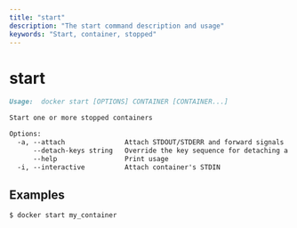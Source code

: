 ```yaml
---
title: "start"
description: "The start command description and usage"
keywords: "Start, container, stopped"
---
```


<!-- This file is maintained within the docker/docker Github
     repository at https://github.com/docker/docker/. Make all
     pull requests against that repo. If you see this file in
     another repository, consider it read-only there, as it will
     periodically be overwritten by the definitive file. Pull
     requests which include edits to this file in other repositories
     will be rejected.
-->

# start

```markdown
Usage:  docker start [OPTIONS] CONTAINER [CONTAINER...]

Start one or more stopped containers

Options:
  -a, --attach               Attach STDOUT/STDERR and forward signals
      --detach-keys string   Override the key sequence for detaching a container
      --help                 Print usage
  -i, --interactive          Attach container's STDIN
```

## Examples

```bash
$ docker start my_container
```
